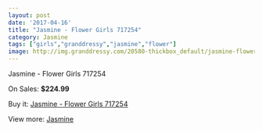 ```yaml
---
layout: post
date: '2017-04-16'
title: "Jasmine - Flower Girls 717254"
category: Jasmine
tags: ["girls","granddressy","jasmine","flower"]
image: http://img.granddressy.com/20580-thickbox_default/jasmine-flower-girls-717254.jpg
---
```

Jasmine - Flower Girls 717254

On Sales: **$224.99**
<a href="https://www.granddressy.com/en/jasmine/19556-jasmine-flower-girls-717254.html"><amp-img layout="responsive" width="600" height="600" src="//img.granddressy.com/20580-thickbox_default/jasmine-flower-girls-717254.jpg" alt="Jasmine - Flower Girls 717254 0" /></a>

Buy it: [Jasmine - Flower Girls 717254](https://www.granddressy.com/en/jasmine/19556-jasmine-flower-girls-717254.html "Jasmine - Flower Girls 717254")

View more: [Jasmine](https://www.granddressy.com/en/356-jasmine "Jasmine")